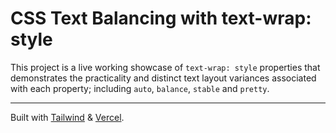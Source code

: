 # CSS Text Balancing with text-wrap: style
This project is a live working showcase of `text-wrap: style` properties that demonstrates the practicality and distinct text layout variances associated with each property; including `auto`, `balance`, `stable` and `pretty`.

---

Built with [Tailwind](https://tailwindcss.com/) & [Vercel](https://vercel.com/).